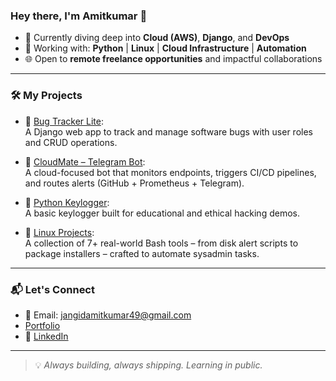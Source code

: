 ### Hey there, I'm Amitkumar 👋

- 🧠 Currently diving deep into **Cloud (AWS)**, **Django**, and **DevOps**
- 🔧 Working with: **Python** | **Linux** | **Cloud Infrastructure** | **Automation**
- 🌐 Open to **remote freelance opportunities** and impactful collaborations

---

### 🛠 My Projects

- 🐞 [Bug Tracker Lite](https://github.com/amitkumar0128/bugtracker.git):  
  A Django web app to track and manage software bugs with user roles and CRUD operations.

- 🤖 [CloudMate – Telegram Bot](https://github.com/amitkumar0128/cloudmate.git):  
  A cloud-focused bot that monitors endpoints, triggers CI/CD pipelines, and routes alerts (GitHub + Prometheus + Telegram).

- 🔐 [Python Keylogger](https://github.com/amitkumar0128/KeyLogger.git):  
  A basic keylogger built for educational and ethical hacking demos.

- 🐧 [Linux Projects](https://github.com/amitkumar0128/Linux-Projects):  
  A collection of 7+ real-world Bash tools – from disk alert scripts to package installers – crafted to automate sysadmin tasks.

---

### 📬 Let's Connect

- 📧 Email: jangidamitkumar49@gmail.com
- [Portfolio](https://amitkumar0128.github.io/portfolio/)
- 💼 [LinkedIn](https://www.linkedin.com/in/jangid-amitkumar)

---

> 💡 *Always building, always shipping. Learning in public.*

<!--
**amitkumar0128/amitkumar0128** is a ✨ _special_ ✨ repository because its `README.md` (this file) appears on your GitHub profile.

Here are some ideas to get you started:

- 🔭 I’m currently working on ...
- 🌱 I’m currently learning ...
- 👯 I’m looking to collaborate on ...
- 🤔 I’m looking for help with ...
- 💬 Ask me about ...
- 📫 How to reach me: ...
- 😄 Pronouns: ...
- ⚡ Fun fact: ...
-->
